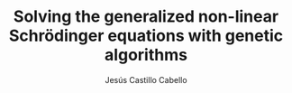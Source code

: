 ---
paperId: 8
author: Jesús Castillo Cabello
publicationauthor: Castillo Cabello, J.
title: Solving the generalized non-linear Schrödinger equations with genetic algorithms
pdf: Poster_Castillo_Jesus.pdf
poster: --
alt: --
type: Poster
topic: Machine Learning
link: https://research.latinxinai.org/papers/neurips/2019/pdf/Poster_Castillo_Jesus.pdf
conference: neurips
year: 2019
tags: neurips-2019
location: Vancouver, Canada
---